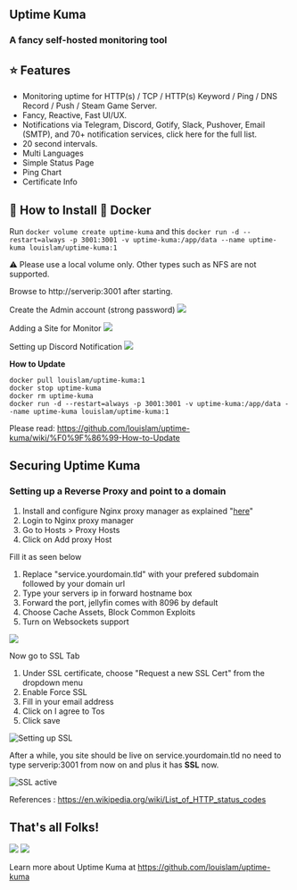 ## Uptime Kuma

### A fancy self-hosted monitoring tool

## ⭐ Features

- Monitoring uptime for HTTP(s) / TCP / HTTP(s) Keyword / Ping / DNS Record / Push / Steam Game Server.
- Fancy, Reactive, Fast UI/UX.
- Notifications via Telegram, Discord, Gotify, Slack, Pushover, Email (SMTP), and 70+ notification services, click here for the full list.
- 20 second intervals.
- Multi Languages
- Simple Status Page
- Ping Chart
- Certificate Info

## 🔧 How to Install 🐳 Docker

Run `docker volume create uptime-kuma`
and this `docker run -d --restart=always -p 3001:3001 -v uptime-kuma:/app/data --name uptime-kuma louislam/uptime-kuma:1`

⚠️ Please use a local volume only. Other types such as NFS are not supported.

Browse to http://serverip:3001 after starting.

Create the Admin account (strong password)
![](https://i.imgur.com/XvuVJg3.png)

Adding a Site for Monitor
![](https://i.imgur.com/akY62B6.gif)

Setting up Discord Notification
![](https://i.imgur.com/kQXWg5g.gif)

**How to Update**

```
docker pull louislam/uptime-kuma:1
docker stop uptime-kuma
docker rm uptime-kuma
docker run -d --restart=always -p 3001:3001 -v uptime-kuma:/app/data --name uptime-kuma louislam/uptime-kuma:1
```

Please read: https://github.com/louislam/uptime-kuma/wiki/%F0%9F%86%99-How-to-Update


## Securing Uptime Kuma

### Setting up a Reverse Proxy and point to a domain

1. Install and configure Nginx proxy manager as explained "[here](https://forum.cyberalliance.in/public/d/17-install-nginx-proxy-manager)"
2. Login to Nginx proxy manager
3. Go to Hosts > Proxy Hosts
4. Click on Add proxy Host

Fill it as seen below

1. Replace "service.yourdomain.tld" with your prefered subdomain followed by your domain url
2. Type your servers ip in forward hostname box
3. Forward the port, jellyfin comes with 8096 by default
4. Choose Cache Assets, Block Common Exploits
5. Turn on Websockets support	

![](https://i.imgur.com/MIN4sAY.png)

Now go to SSL Tab

1. Under SSL certificate, choose "Request a new SSL Cert" from the dropdown menu
2. Enable Force SSL
3. Fill in your email address
4. Click on I agree to Tos
5. Click save

![Setting up SSL](https://i.imgur.com/kigFJzL.png)

After a while, you site should be live on service.yourdomain.tld no need to type
serverip:3001 from now on and plus it has **SSL** now.

![SSL active](https://i.imgur.com/eCuYKlN.png)

References :
https://en.wikipedia.org/wiki/List_of_HTTP_status_codes

## That's all Folks!

![](https://i.imgur.com/8g3bgEE.png)
![](https://i.imgur.com/cmkxcCX.png)

Learn more about Uptime Kuma at  https://github.com/louislam/uptime-kuma
